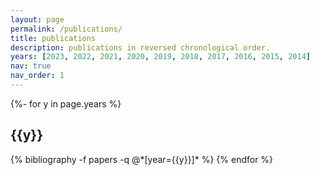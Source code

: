 ```yaml
---
layout: page
permalink: /publications/
title: publications
description: publications in reversed chronological order.
years: [2023, 2022, 2021, 2020, 2019, 2018, 2017, 2016, 2015, 2014]
nav: true
nav_order: 1
---
```

<!-- _pages/publications.md -->
<div class="publications">

{%- for y in page.years %}
  <h2 class="year">{{y}}</h2>
  {% bibliography -f papers -q @*[year={{y}}]* %}
{% endfor %}

</div>
